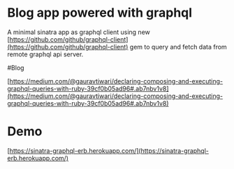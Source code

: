 # Blog app powered with graphql

A minimal sinatra app as graphql client using new [https://github.com/github/graphql-client](https://github.com/github/graphql-client) gem to query and fetch data from remote graphql api server.


#Blog

[https://medium.com/@gauravtiwari/declaring-composing-and-executing-graphql-queries-with-ruby-39cf0b05ad96#.ab7nbv1v8](https://medium.com/@gauravtiwari/declaring-composing-and-executing-graphql-queries-with-ruby-39cf0b05ad96#.ab7nbv1v8)

# Demo
[https://sinatra-graphql-erb.herokuapp.com/](https://sinatra-graphql-erb.herokuapp.com/)
